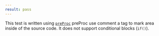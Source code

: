 ```yaml
---
result: pass
---
```


This test is written using [`preProc`](https://github.com/anseki/pre-proc)
preProc use comment a tag to mark area inside of the source code.
It does not support conditional blocks (`if()`).

